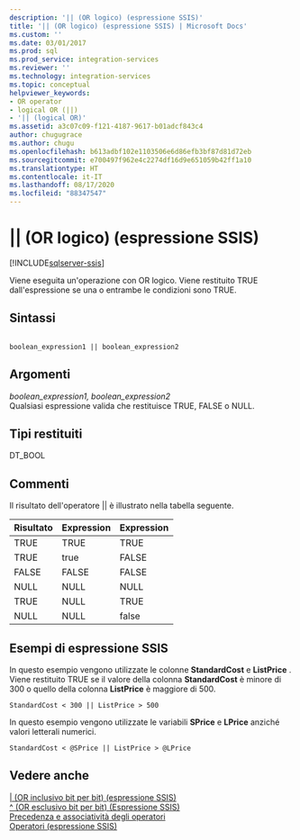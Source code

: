 ```yaml
---
description: '|| (OR logico) (espressione SSIS)'
title: '|| (OR logico) (espressione SSIS) | Microsoft Docs'
ms.custom: ''
ms.date: 03/01/2017
ms.prod: sql
ms.prod_service: integration-services
ms.reviewer: ''
ms.technology: integration-services
ms.topic: conceptual
helpviewer_keywords:
- OR operator
- logical OR (||)
- '|| (logical OR)'
ms.assetid: a3c07c09-f121-4187-9617-b01adcf843c4
author: chugugrace
ms.author: chugu
ms.openlocfilehash: b613adbf102e1103506e6d86efb3bf87d81d72eb
ms.sourcegitcommit: e700497f962e4c2274df16d9e651059b42ff1a10
ms.translationtype: HT
ms.contentlocale: it-IT
ms.lasthandoff: 08/17/2020
ms.locfileid: "88347547"
---
```

# <a name="-logical-or-ssis-expression"></a>|| (OR logico) (espressione SSIS)

[!INCLUDE[sqlserver-ssis](../../includes/applies-to-version/sqlserver-ssis.md)]


  Viene eseguita un'operazione con OR logico. Viene restituito TRUE dall'espressione se una o entrambe le condizioni sono TRUE.  
  
## <a name="syntax"></a>Sintassi  
  
```  
  
boolean_expression1 || boolean_expression2  
```  
  
## <a name="arguments"></a>Argomenti  
 *boolean_expression1, boolean_expression2*  
 Qualsiasi espressione valida che restituisce TRUE, FALSE o NULL.  
  
## <a name="result-types"></a>Tipi restituiti  
 DT_BOOL  
  
## <a name="remarks"></a>Commenti  
 Il risultato dell'operatore || è illustrato nella tabella seguente.  
  
|Risultato|Expression|Expression|  
|------------|----------------|----------------|  
|TRUE|TRUE|TRUE|  
|TRUE|true|FALSE|  
|FALSE|FALSE|FALSE|  
|NULL|NULL|NULL|  
|TRUE|NULL|TRUE|  
|NULL|NULL|false|  
  
## <a name="ssis-expression-examples"></a>Esempi di espressione SSIS  
 In questo esempio vengono utilizzate le colonne **StandardCost** e **ListPrice** . Viene restituito TRUE se il valore della colonna **StandardCost** è minore di 300 o quello della colonna **ListPrice** è maggiore di 500.  
  
```  
StandardCost < 300 || ListPrice > 500  
```  
  
 In questo esempio vengono utilizzate le variabili **SPrice** e **LPrice** anziché valori letterali numerici.  
  
```  
StandardCost < @SPrice || ListPrice > @LPrice  
```  
  
## <a name="see-also"></a>Vedere anche  
 [&#124; &#40;OR inclusivo bit per bit&#41; &#40;espressione SSIS&#41;](../../integration-services/expressions/bitwise-inclusive-or-ssis-expression.md)   
 [^ &#40;OR esclusivo bit per bit&#41; &#40;Espressione SSIS&#41;](../../integration-services/expressions/bitwise-exclusive-or-ssis-expression.md)   
 [Precedenza e associatività degli operatori](../../integration-services/expressions/operator-precedence-and-associativity.md)   
 [Operatori &#40;espressione SSIS&#41;](../../integration-services/expressions/operators-ssis-expression.md)  
  
  
